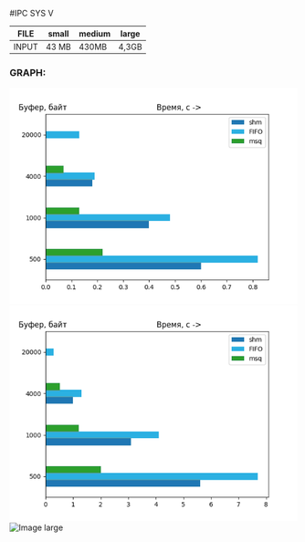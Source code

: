 #IPC SYS V 

|FILE  | small  |medium | large|
|------|--------|-------|------|
|INPUT | 43 MB    | 430MB |4,3GB |

### GRAPH: 

![Image small](https://github.com/alexeygrishenin/3_sem_22_23/blob/main/task3/task3_solution/small.png)
<br/>
![Image medium](https://github.com/alexeygrishenin/3_sem_22_23/blob/main/task3/task3_solution/medium.png)
<br/>
![Image large](https://github.com/alexeygrishenin/3_sem_22_23/blob/main/task3/task3_solution/bid.png)
